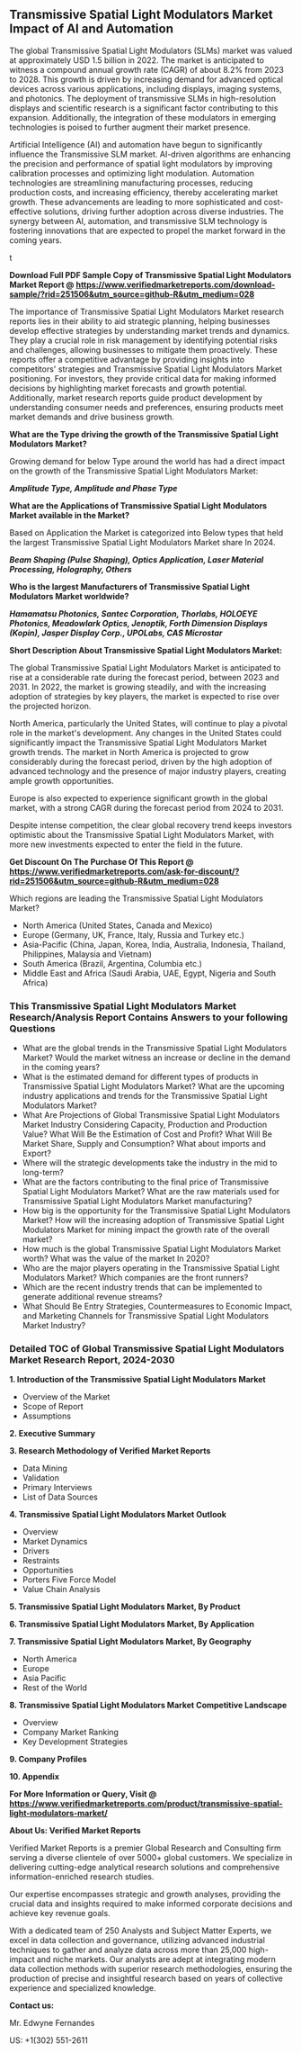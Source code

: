 <h2>Transmissive Spatial Light Modulators Market Impact of AI and Automation</h2><p>The global Transmissive Spatial Light Modulators (SLMs) market was valued at approximately USD 1.5 billion in 2022. The market is anticipated to witness a compound annual growth rate (CAGR) of about 8.2% from 2023 to 2028. This growth is driven by increasing demand for advanced optical devices across various applications, including displays, imaging systems, and photonics. The deployment of transmissive SLMs in high-resolution displays and scientific research is a significant factor contributing to this expansion. Additionally, the integration of these modulators in emerging technologies is poised to further augment their market presence.</p><p>Artificial Intelligence (AI) and automation have begun to significantly influence the Transmissive SLM market. AI-driven algorithms are enhancing the precision and performance of spatial light modulators by improving calibration processes and optimizing light modulation. Automation technologies are streamlining manufacturing processes, reducing production costs, and increasing efficiency, thereby accelerating market growth. These advancements are leading to more sophisticated and cost-effective solutions, driving further adoption across diverse industries. The synergy between AI, automation, and transmissive SLM technology is fostering innovations that are expected to propel the market forward in the coming years.</p>t</p><p id="" class=""><strong>Download Full PDF Sample Copy of Transmissive Spatial Light Modulators Market Report @ <a href="https://www.verifiedmarketreports.com/download-sample/?rid=251506&utm_source=github-R&utm_medium=028" target="_blank">https://www.verifiedmarketreports.com/download-sample/?rid=251506&utm_source=github-R&utm_medium=028</a></strong></p><p>The importance of&nbsp;Transmissive Spatial Light Modulators Market research reports lies in their ability to aid strategic planning, helping businesses develop effective strategies by understanding market trends and dynamics. They play a crucial role in risk management by identifying potential risks and challenges, allowing businesses to mitigate them proactively. These reports offer a competitive advantage by providing insights into competitors' strategies and Transmissive Spatial Light Modulators Market positioning. For investors, they provide critical data for making informed decisions by highlighting market forecasts and growth potential. Additionally, market research reports guide product development by understanding consumer needs and preferences, ensuring products meet market demands and drive business growth.</p><p><strong>What are the&nbsp;Type driving the growth of the Transmissive Spatial Light Modulators Market?</strong></p><p id="" class="">Growing demand for below Type around the world has had a direct impact on the growth of the Transmissive Spatial Light Modulators Market:</p><em><strong>Amplitude Type, Amplitude and Phase Type</strong></em></p><strong>What are the&nbsp;Applications&nbsp;of Transmissive Spatial Light Modulators Market available in the Market?</strong></p><p id="" class="">Based on Application the Market is categorized into Below types that held the largest Transmissive Spatial Light Modulators Market share In 2024.</p><em><strong>Beam Shaping (Pulse Shaping), Optics Application, Laser Material Processing, Holography, Others</strong></em></p><strong>Who is the largest Manufacturers of Transmissive Spatial Light Modulators Market worldwide?</strong></p><p><em><strong>Hamamatsu Photonics, Santec Corporation, Thorlabs, HOLOEYE Photonics, Meadowlark Optics, Jenoptik, Forth Dimension Displays (Kopin), Jasper Display Corp., UPOLabs, CAS Microstar</strong></em></p><p id="" class=""><strong>Short Description About Transmissive Spatial Light Modulators Market:</strong></p><p>The global Transmissive Spatial Light Modulators Market is anticipated to rise at a considerable rate during the forecast period, between 2023 and 2031. In 2022, the market is growing steadily, and with the increasing adoption of strategies by key players, the market is expected to rise over the projected horizon.</p><p>North America, particularly the United States, will continue to play a pivotal role in the market's development. Any changes in the United States could significantly impact the Transmissive Spatial Light Modulators Market growth trends. The market in North America is projected to grow considerably during the forecast period, driven by the high adoption of advanced technology and the presence of major industry players, creating ample growth opportunities.</p><p>Europe is also expected to experience significant growth in the global market, with a strong CAGR during the forecast period from 2024 to 2031.</p><p>Despite intense competition, the clear global recovery trend keeps investors optimistic about the Transmissive Spatial Light Modulators Market, with more new investments expected to enter the field in the future.</p><p id="" class=""><strong>Get Discount On The Purchase Of This Report @ <a href="https://www.verifiedmarketreports.com/ask-for-discount/?rid=251506&utm_source=github-R&utm_medium=028" target="_blank">https://www.verifiedmarketreports.com/ask-for-discount/?rid=251506&utm_source=github-R&utm_medium=028</a></strong></p>Which regions are leading the Transmissive Spatial Light Modulators Market?</p><ul><li>North America (United States, Canada and Mexico)</li><li>Europe (Germany, UK, France, Italy, Russia and Turkey etc.)</li><li>Asia-Pacific (China, Japan, Korea, India, Australia, Indonesia, Thailand, Philippines, Malaysia and Vietnam)</li><li>South America (Brazil, Argentina, Columbia etc.)</li><li>Middle East and Africa (Saudi Arabia, UAE, Egypt, Nigeria and South Africa)</li></ul><h3 id="" class="">This Transmissive Spatial Light Modulators Market Research/Analysis Report Contains Answers to your following Questions</h3><ul><li>What are the global trends in the Transmissive Spatial Light Modulators Market? Would the market witness an increase or decline in the demand in the coming years?</li><li>What is the estimated demand for different types of products in Transmissive Spatial Light Modulators Market? What are the upcoming industry applications and trends for the Transmissive Spatial Light Modulators Market?</li><li>What Are Projections of Global Transmissive Spatial Light Modulators Market Industry Considering Capacity, Production and Production Value? What Will Be the Estimation of Cost and Profit? What Will Be Market Share, Supply and Consumption? What about imports and Export?</li><li>Where will the strategic developments take the industry in the mid to long-term?</li><li>What are the factors contributing to the final price of Transmissive Spatial Light Modulators Market? What are the raw materials used for Transmissive Spatial Light Modulators Market manufacturing?</li><li>How big is the opportunity for the Transmissive Spatial Light Modulators Market? How will the increasing adoption of Transmissive Spatial Light Modulators Market for mining impact the growth rate of the overall market?</li><li>How much is the global Transmissive Spatial Light Modulators Market worth? What was the value of the market In 2020?</li><li>Who are the major players operating in the Transmissive Spatial Light Modulators Market? Which companies are the front runners?</li><li>Which are the recent industry trends that can be implemented to generate additional revenue streams?</li><li>What Should Be Entry Strategies, Countermeasures to Economic Impact, and Marketing Channels for Transmissive Spatial Light Modulators Market Industry?</li></ul><h3 id="" class="">Detailed TOC of Global Transmissive Spatial Light Modulators Market Research Report, 2024-2030</h3><p id="" class=""><strong>1. Introduction of the Transmissive Spatial Light Modulators Market</strong></p><ul><li>Overview of the Market</li><li>Scope of Report</li><li>Assumptions</li></ul><p id="" class=""><strong>2. Executive Summary</strong></p><p id="" class=""><strong>3. Research Methodology of Verified Market Reports</strong></p><ul><li>Data Mining</li><li>Validation</li><li>Primary Interviews</li><li>List of Data Sources</li></ul><p id="" class=""><strong>4. Transmissive Spatial Light Modulators Market Outlook</strong></p><ul><li>Overview</li><li>Market Dynamics</li><li>Drivers</li><li>Restraints</li><li>Opportunities</li><li>Porters Five Force Model</li><li>Value Chain Analysis</li></ul><p id="" class=""><strong>5. Transmissive Spatial Light Modulators Market, By Product</strong></p><p id="" class=""><strong>6. Transmissive Spatial Light Modulators Market, By Application</strong></p><p id="" class=""><strong>7. Transmissive Spatial Light Modulators Market, By Geography</strong></p><ul><li>North America</li><li>Europe</li><li>Asia Pacific</li><li>Rest of the World</li></ul><p id="" class=""><strong>8. Transmissive Spatial Light Modulators Market Competitive Landscape</strong></p><ul><li>Overview</li><li>Company Market Ranking</li><li>Key Development Strategies</li></ul><p id="" class=""><strong>9. Company Profiles</strong></p><p id="" class=""><strong>10. Appendix</strong></p><p id="" class=""><strong>For More Information or Query, Visit @ <a href="https://www.verifiedmarketreports.com/product/transmissive-spatial-light-modulators-market/" target="_blank">https://www.verifiedmarketreports.com/product/transmissive-spatial-light-modulators-market/</a></strong></p><p id="" class=""><strong>About Us: Verified Market Reports</strong></p><p id="" class="">Verified Market Reports is a premier Global Research and Consulting firm serving a diverse clientele of over 5000+ global customers. We specialize in delivering cutting-edge analytical research solutions and comprehensive information-enriched research studies.</p><p id="" class="">Our expertise encompasses strategic and growth analyses, providing the crucial data and insights required to make informed corporate decisions and achieve key revenue goals.</p><p id="" class="">With a dedicated team of 250 Analysts and Subject Matter Experts, we excel in data collection and governance, utilizing advanced industrial techniques to gather and analyze data across more than 25,000 high-impact and niche markets. Our analysts are adept at integrating modern data collection methods with superior research methodologies, ensuring the production of precise and insightful research based on years of collective experience and specialized knowledge.</p><p id="" class=""><strong>Contact us:</strong></p><p id="" class="">Mr. Edwyne Fernandes</p><p id="" class="">US: +1(302) 551-2611</p>